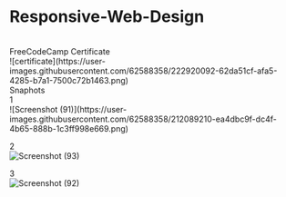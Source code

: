# Responsive-Web-Design<br>
<br>
FreeCodeCamp Certificate<br>
![certificate](https://user-images.githubusercontent.com/62588358/222920092-62da51cf-afa5-4285-b7a1-7500c72b1463.png)<br>
Snaphots<br>
1<br>
![Screenshot (91)](https://user-images.githubusercontent.com/62588358/212089210-ea4dbc9f-dc4f-4b65-888b-1c3ff998e669.png)

2<br>
![Screenshot (93)](https://user-images.githubusercontent.com/62588358/212089276-a8676794-0a9f-4f94-aa0e-f1a8a5f52d99.png)

3<br>
![Screenshot (92)](https://user-images.githubusercontent.com/62588358/212088959-9fb2c5b7-e719-45d8-a50f-dad65bf69ab4.png)

